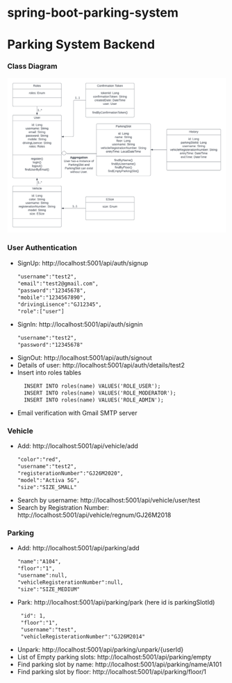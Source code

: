 # spring-boot-parking-system

# Parking System Backend

### Class Diagram

![class diagram](https://github.com/deeppatel23/parking-system/blob/main/Class_Diagram.png?raw=true)

### User Authentication

- SignUp: http://localhost:5001/api/auth/signup
  ```
  "username":"test2",
  "email":"test2@gmail.com",
  "password":"12345678",
  "mobile":"1234567890",
  "drivingLisence":"GJ12345",
  "role":["user"]
- SignIn: http://localhost:5001/api/auth/signin
  ```
  "username":"test2",
  "password":"12345678"
- SignOut: http://localhost:5001/api/auth/signout
- Details of user: http://localhost:5001/api/auth/details/test2
- Insert into roles tables
  ```
    INSERT INTO roles(name) VALUES('ROLE_USER');
    INSERT INTO roles(name) VALUES('ROLE_MODERATOR');
    INSERT INTO roles(name) VALUES('ROLE_ADMIN');
- Email verification with Gmail SMTP server

### Vehicle

- Add: http://localhost:5001/api/vehicle/add
  ```
  "color":"red",
  "username":"test2",
  "registerationNumber":"GJ26M2020",
  "model":"Activa 5G",
  "size":"SIZE_SMALL"
- Search by username: http://localhost:5001/api/vehicle/user/test
- Search by Registration Number: http://localhost:5001/api/vehicle/regnum/GJ26M2018

### Parking

- Add: http://localhost:5001/api/parking/add
  ```
  "name":"A104",
  "floor":"1",
  "username":null,
  "vehicleRegisterationNumber":null,
  "size":"SIZE_MEDIUM"
- Park: http://localhost:5001/api/parking/park (here id is parkingSlotId)
   ```
    "id": 1,
    "floor":"1",
    "username":"test",
    "vehicleRegisterationNumber":"GJ26M2014"
- Unpark: http://localhost:5001/api/parking/unpark/{userId}
- List of Empty parking slots: http://localhost:5001/api/parking/empty
- Find parking slot by name: http://localhost:5001/api/parking/name/A101
- Find parking slot by floor: http://localhost:5001/api/parking/floor/1

